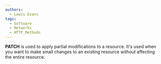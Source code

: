 ```yaml
---
authors: 
  - Lewis Evans
tags:
  - Software
  - Networks
  - HTTP_Methods
---
```

**PATCH** is used to apply partial modifications to a resource. It's used when you want to make small changes to an existing resource without affecting the entire resource.